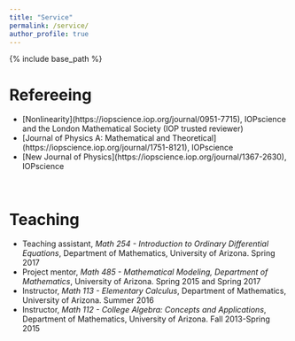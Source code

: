 ```yaml
---
title: "Service"
permalink: /service/
author_profile: true
---
```


{% include base_path %}

<!-- {% for post in site.teaching reversed %}
  {% include archive-single.html %}
{% endfor %}
 -->


Refereeing
======
<ul>
  <li>[Nonlinearity](https://iopscience.iop.org/journal/0951-7715), IOPscience and the London Mathematical Society (IOP trusted reviewer) 
    </li>
  <li>[Journal of Physics A: Mathematical and Theoretical](https://iopscience.iop.org/journal/1751-8121), IOPscience
    </li>
  <li>[New Journal of Physics](https://iopscience.iop.org/journal/1367-2630), IOPscience
    </li>
</ul>

<br> 

Teaching
======
<ul>
  <li>Teaching assistant, <i>Math 254 - Introduction to Ordinary Differential Equations</i>, Department of Mathematics, University of Arizona. Spring 2017
    </li>
  <li>Project mentor, <i>Math 485 - Mathematical Modeling, Department of Mathematics</i>, University of Arizona. Spring 2015 and Spring 2017
    </li>
  <li>Instructor, <i>Math 113 - Elementary Calculus</i>, Department of Mathematics, University of Arizona. Summer 2016
    </li>
  <li>Instructor, <i>Math 112 - College Algebra: Concepts and Applications</i>, Department of Mathematics, University of Arizona. Fall 2013-Spring 2015
    </li>
</ul>



